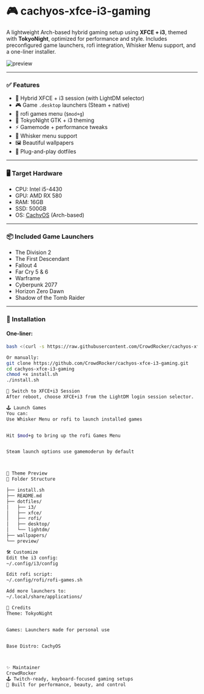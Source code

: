 # 🎮 cachyos-xfce-i3-gaming

A lightweight Arch-based hybrid gaming setup using **XFCE + i3**, themed with **TokyoNight**, optimized for performance and style. Includes preconfigured game launchers, rofi integration, Whisker Menu support, and a one-liner installer.

![preview](preview/preview.gif)

---

### ✅ Features

- 🧠 Hybrid XFCE + i3 session (with LightDM selector)
- 🎮 Game `.desktop` launchers (Steam + native)
- 💠 rofi games menu (`$mod+g`)
- 🌌 TokyoNight GTK + i3 theming
- ⚡ Gamemode + performance tweaks
- 🧭 Whisker menu support
- 🖼 Beautiful wallpapers
- 🧩 Plug-and-play dotfiles

---

### 🖥️ Target Hardware

- CPU: Intel i5-4430  
- GPU: AMD RX 580  
- RAM: 16GB  
- SSD: 500GB  
- OS: [CachyOS](https://cachyos.org) (Arch-based)

---

### 📦 Included Game Launchers

- The Division 2  
- The First Descendant  
- Fallout 4  
- Far Cry 5 & 6  
- Warframe  
- Cyberpunk 2077  
- Horizon Zero Dawn  
- Shadow of the Tomb Raider  

---

### 🧪 Installation

#### One-liner:
```bash
bash <(curl -s https://raw.githubusercontent.com/CrowdRocker/cachyos-xfce-i3-gaming/main/install.sh)

Or manually:
git clone https://github.com/CrowdRocker/cachyos-xfce-i3-gaming.git
cd cachyos-xfce-i3-gaming
chmod +x install.sh
./install.sh

🔁 Switch to XFCE+i3 Session
After reboot, choose XFCE+i3 from the LightDM login session selector.

🕹️ Launch Games
You can:
Use Whisker Menu or rofi to launch installed games


Hit $mod+g to bring up the rofi Games Menu


Steam launch options use gamemoderun by default



💠 Theme Preview
📁 Folder Structure

├── install.sh
├── README.md
├── dotfiles/
│   ├── i3/
│   ├── xfce/
│   ├── rofi/
│   ├── desktop/
│   └── lightdm/
├── wallpapers/
└── preview/

🛠️ Customize
Edit the i3 config:
~/.config/i3/config

Edit rofi script:
~/.config/rofi/rofi-games.sh

Add more launchers to:
~/.local/share/applications/

📸 Credits
Theme: TokyoNight


Games: Launchers made for personal use


Base Distro: CachyOS



✨ Maintainer
CrowdRocker
🕹️ Twitch-ready, keyboard-focused gaming setups
🎯 Built for performance, beauty, and control

